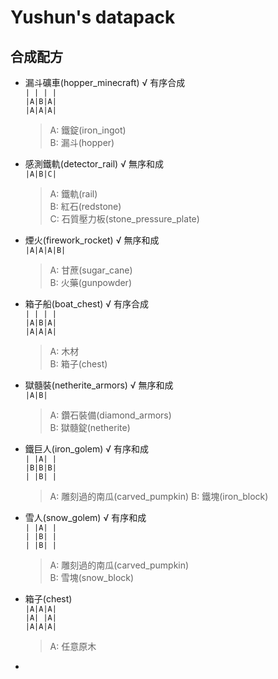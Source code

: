 Yushun's datapack
===
## 合成配方
- 漏斗礦車(hopper_minecraft) √ 有序合成<br>
`| | | |`<br>
`|A|B|A|`<br>
`|A|A|A|`
  > A: 鐵錠(iron_ingot) <br>
  B: 漏斗(hopper)

- 感測鐵軌(detector_rail) √ 無序和成<br>
`|A|B|C|`
  > A: 鐵軌(rail)<br>
  B: 紅石(redstone)<br>
  C: 石質壓力板(stone_pressure_plate)

- 煙火(firework_rocket) √ 無序和成<br>
`|A|A|A|B|`<br>
  > A: 甘蔗(sugar_cane)<br>
  B: 火藥(gunpowder)

- 箱子船(boat_chest) √ 有序合成<br>
`| | | |`<br>
`|A|B|A|`<br>
`|A|A|A|`<br>
  > A: 木材<br>
  B: 箱子(chest)

- 獄髓裝(netherite_armors) √ 無序和成<br>
`|A|B|`
  > A: 鑽石裝備(diamond_armors)<br>
  B: 獄髓錠(netherite)

- 鐵巨人(iron_golem) √ 有序和成<br>
`| |A| |`<br>
`|B|B|B|`<br>
`| |B| |`
  > A: 雕刻過的南瓜(carved_pumpkin) 
  B: 鐵塊(iron_block)

- 雪人(snow_golem) √ 有序和成<br>
`| |A| |`<br>
`| |B| |`<br>
`| |B| |`
  > A: 雕刻過的南瓜(carved_pumpkin)<br>
  B: 雪塊(snow_block)

- 箱子(chest)<br>
`|A|A|A|`<br>
`|A| |A|`<br>
`|A|A|A|`
  > A: 任意原木
- 
